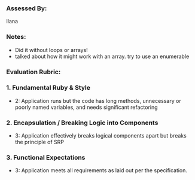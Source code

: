 ### Assessed By:
Ilana 

### Notes:
- Did it without loops or arrays!
- talked about how it might work with an array. try to use an enumerable 
### Evaluation Rubric:

### 1. Fundamental Ruby & Style

* 2:  Application runs but the code has long methods, unnecessary or poorly named variables, and needs significant refactoring

### 2. Encapsulation / Breaking Logic into Components

* 3: Application effectively breaks logical components apart but breaks the principle of SRP

### 3. Functional Expectations

* 3: Application meets all requirements as laid out per the specification.
